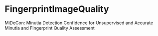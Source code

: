 # FingerprintImageQuality
MiDeCon: Minutia Detection Confidence for Unsupervised and Accurate Minutia and Fingerprint Quality Assessment
